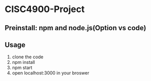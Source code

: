 ﻿# CISC4900-Project
## Preinstall: npm and node.js(Option vs code)
## Usage
1. clone the code
2. npm install
3. npm start
4. open localhost:3000 in your broswer
